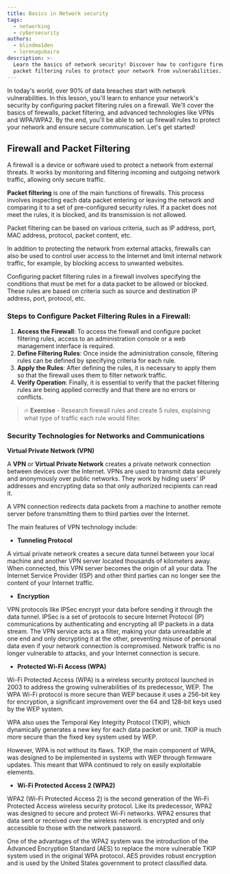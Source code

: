 ```yaml
---
title: Basics in Network security
tags:
  - networking
  - cybersecurity
authors:
  - blindma1den
  - lorenagubaira
description: >-
  Learn the basics of network security! Discover how to configure firewall
  packet filtering rules to protect your network from vulnerabilities.
---
```

In today's world, over 90% of data breaches start with network vulnerabilities. In this lesson, you'll learn to enhance your network's security by configuring packet filtering rules on a firewall. We'll cover the basics of firewalls, packet filtering, and advanced technologies like VPNs and WPA/WPA2. By the end, you'll be able to set up firewall rules to protect your network and ensure secure communication. Let's get started!

## Firewall and Packet Filtering

A firewall is a device or software used to protect a network from external threats. It works by monitoring and filtering incoming and outgoing network traffic, allowing only secure traffic.

**Packet filtering** is one of the main functions of firewalls. This process involves inspecting each data packet entering or leaving the network and comparing it to a set of pre-configured security rules. If a packet does not meet the rules, it is blocked, and its transmission is not allowed.

Packet filtering can be based on various criteria, such as IP address, port, MAC address, protocol, packet content, etc.

In addition to protecting the network from external attacks, firewalls can also be used to control user access to the Internet and limit internal network traffic, for example, by blocking access to unwanted websites.

Configuring packet filtering rules in a firewall involves specifying the conditions that must be met for a data packet to be allowed or blocked. These rules are based on criteria such as source and destination IP address, port, protocol, etc.

### Steps to Configure Packet Filtering Rules in a Firewall:

1. **Access the Firewall**: To access the firewall and configure packet filtering rules, access to an administration console or a web management interface is required.
2. **Define Filtering Rules**: Once inside the administration console, filtering rules can be defined by specifying criteria for each rule.
3. **Apply the Rules**: After defining the rules, it is necessary to apply them so that the firewall uses them to filter network traffic.
4. **Verify Operation**: Finally, it is essential to verify that the packet filtering rules are being applied correctly and that there are no errors or conflicts.

>🔥 **Exercise** - Research firewall rules and create 5 rules, explaining what type of traffic each rule would filter.

### Security Technologies for Networks and Communications

**Virtual Private Network (VPN)**

A **VPN** or **Virtual Private Network** creates a private network connection between devices over the Internet. VPNs are used to transmit data securely and anonymously over public networks. They work by hiding users' IP addresses and encrypting data so that only authorized recipients can read it.

A VPN connection redirects data packets from a machine to another remote server before transmitting them to third parties over the Internet.

The main features of VPN technology include:

- **Tunneling Protocol**

A virtual private network creates a secure data tunnel between your local machine and another VPN server located thousands of kilometers away. When connected, this VPN server becomes the origin of all your data. The Internet Service Provider (ISP) and other third parties can no longer see the content of your Internet traffic.

- **Encryption**

VPN protocols like IPSec encrypt your data before sending it through the data tunnel. IPSec is a set of protocols to secure Internet Protocol (IP) communications by authenticating and encrypting all IP packets in a data stream. The VPN service acts as a filter, making your data unreadable at one end and only decrypting it at the other, preventing misuse of personal data even if your network connection is compromised. Network traffic is no longer vulnerable to attacks, and your Internet connection is secure.

- **Protected Wi-Fi Access (WPA)**

Wi-Fi Protected Access (WPA) is a wireless security protocol launched in 2003 to address the growing vulnerabilities of its predecessor, WEP. The WPA Wi-Fi protocol is more secure than WEP because it uses a 256-bit key for encryption, a significant improvement over the 64 and 128-bit keys used by the WEP system.

WPA also uses the Temporal Key Integrity Protocol (TKIP), which dynamically generates a new key for each data packet or unit. TKIP is much more secure than the fixed key system used by WEP.

However, WPA is not without its flaws. TKIP, the main component of WPA, was designed to be implemented in systems with WEP through firmware updates. This meant that WPA continued to rely on easily exploitable elements.

- **Wi-Fi Protected Access 2 (WPA2)**

WPA2 (Wi-Fi Protected Access 2) is the second generation of the Wi-Fi Protected Access wireless security protocol. Like its predecessor, WPA2 was designed to secure and protect Wi-Fi networks. WPA2 ensures that data sent or received over the wireless network is encrypted and only accessible to those with the network password.

One of the advantages of the WPA2 system was the introduction of the Advanced Encryption Standard (AES) to replace the more vulnerable TKIP system used in the original WPA protocol. AES provides robust encryption and is used by the United States government to protect classified data.
